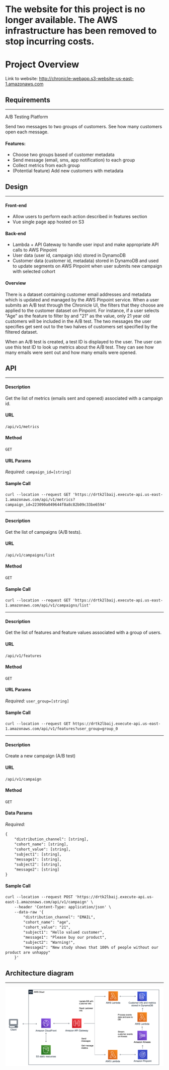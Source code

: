 # The website for this project is no longer available. The AWS infrastructure has been removed to stop incurring costs.

# Project Overview  
Link to website: http://chronicle-webapp.s3-website-us-east-1.amazonaws.com

## Requirements  
----
A/B Testing Platform  
 
Send two messages to two groups of customers. See how many customers open each message.  

#### Features:  
- Choose two groups based of customer metadata  
- Send message (email, sms, app notification) to each group  
- Collect metrics from each group  
- (Potential feature) Add new customers with metadata  

## Design  
----
#### Front-end  
- Allow users to perform each action described in features section
- Vue single page app hosted on S3

#### Back-end 
- Lambda + API Gateway to handle user input and make appropriate API calls to AWS Pinpoint
- User data (user id, campaign ids) stored in DynamoDB
- Customer data (customer id, metadata) stored in DynamoDB and used to update segments on AWS Pinpoint when user submits new campaign with selected cohort

#### Overview  
There is a dataset containing customer email addresses and metadata which is updated and managed by the AWS Pinpoint service. When a user submits an A/B test through the Chronicle UI, the filters that they choose are applied to the customer dataset on Pinpoint. For instance, if a user selects "Age" as the feature to filter by and "21" as the value, only 21 year old customers will be included in the A/B test. The two messages the user specifies get sent out to the two halves of customers set specified by the filtered dataset.  

When an A/B test is created, a test ID is displayed to the user. The user can use this test ID to look up metrics about the A/B test. They can see how many emails were sent out and how many emails were opened.

## API
----
#### Description
Get the list of metrics (emails sent and opened) associated with a campaign id. 
#### URL  
  `/api/v1/metrics`
#### Method  
  `GET`
#### URL Params
   *Required:* `campaign_id=[string]`
#### Sample Call
    curl --location --request GET 'https://drtk2lbaij.execute-api.us-east-1.amazonaws.com/api/v1/metrics?campaign_id=223090a049644f8a8c82b09c33be6594'

---
#### Description
Get the list of campaigns (A/B tests).
#### URL  
  `/api/v1/campaigns/list`
#### Method  
  `GET`
#### Sample Call
    curl --location --request GET 'https://drtk2lbaij.execute-api.us-east-1.amazonaws.com/api/v1/campaigns/list'

---
#### Description
Get the list of features and feature values associated with a group of users.
#### URL  
  `/api/v1/features`
#### Method  
  `GET`
#### URL Params
   *Required:* `user_group=[string]`
#### Sample Call
    curl --location --request GET https://drtk2lbaij.execute-api.us-east-1.amazonaws.com/api/v1/features?user_group=group_0

---
#### Description
Create a new campaign (A/B test)
#### URL  
  `/api/v1/campaign`
#### Method  
  `GET`
#### Data Params
   *Required:*  
    
    {  
        "distribution_channel": [string],
        "cohort_name": [string],
        "cohort_value": [string],
        "subject1": [string],
        "message1": [string],  
        "subject2": [string],  
        "message2": [string]  
    }  
#### Sample Call
    curl --location --request POST 'https://drtk2lbaij.execute-api.us-east-1.amazonaws.com/api/v1/campaign' \
        --header 'Content-Type: application/json' \
        --data-raw '{
            "distribution_channel": "EMAIL",
            "cohort_name": "age",
            "cohort_value": "21",
            "subject1": "Hello valued customer",
            "message1": "Please buy our product",
            "subject2": "Warning!",
            "message2": "New study shows that 100% of people without our product are unhappy"
        }'
        




## Architecture diagram  
----
![architecture](architecture.png)

